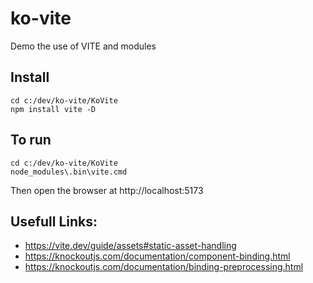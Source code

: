 # ko-vite
Demo the use of VITE and modules

## Install
```
cd c:/dev/ko-vite/KoVite
npm install vite -D
```

## To run
```
cd c:/dev/ko-vite/KoVite
node_modules\.bin\vite.cmd
```
Then open the browser at http://localhost:5173


## Usefull Links:
- https://vite.dev/guide/assets#static-asset-handling
- https://knockoutjs.com/documentation/component-binding.html
- https://knockoutjs.com/documentation/binding-preprocessing.html
